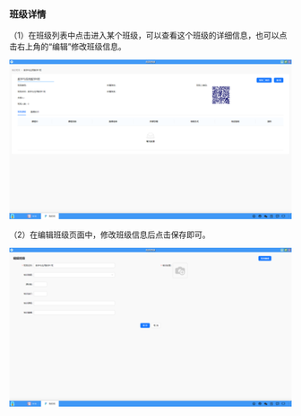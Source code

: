 ### 班级详情
（1）在班级列表中点击进入某个班级，可以查看这个班级的详细信息，也可以点击右上角的“编辑”修改班级信息。

![alt text](./myclass02.png)

（2）在编辑班级页面中，修改班级信息后点击保存即可。

![alt text](./myclass03.png)